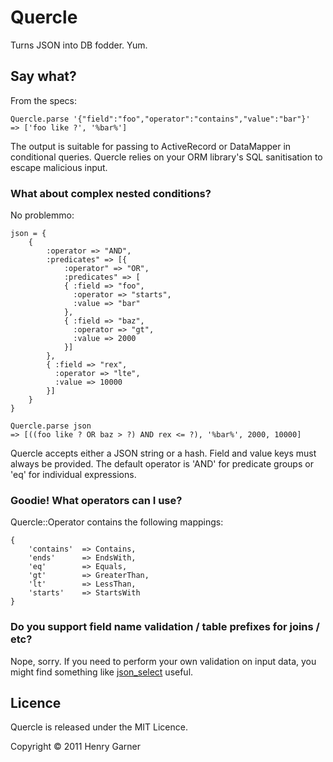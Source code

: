 # Quercle #

Turns JSON into DB fodder. Yum.

## Say what? ##

From the specs:

	Quercle.parse '{"field":"foo","operator":"contains","value":"bar"}'
	=> ['foo like ?', '%bar%']
	
The output is suitable for passing to ActiveRecord or DataMapper in conditional queries. Quercle relies on your ORM library's SQL sanitisation to escape malicious input.

### What about complex nested conditions? ###

No problemmo:

	json = {
		{ 
			:operator => "AND",
			:predicates" => [{
				:operator" => "OR",
				:predicates" => [
				{ :field => "foo",
				  :operator => "starts",
				  :value => "bar"
				},
				{ :field => "baz",
				  :operator => "gt",
				  :value => 2000
				}]
			},
			{ :field => "rex",
			  :operator => "lte",
			  :value => 10000
			}]
		}
	}
	
	Quercle.parse json
	=> [((foo like ? OR baz > ?) AND rex <= ?), '%bar%', 2000, 10000]
	
Quercle accepts either a JSON string or a hash. Field and value keys must always be provided. The default operator is 'AND' for predicate groups or 'eq' for individual expressions.

### Goodie! What operators can I use? ###


Quercle::Operator contains the following mappings:

	{
		'contains' 	=> Contains,
		'ends' 		=> EndsWith,
		'eq' 		=> Equals,
		'gt' 		=> GreaterThan,
		'lt' 		=> LessThan,
		'starts' 	=> StartsWith
	}

### Do you support field name validation / table prefixes for joins / etc? ###

Nope, sorry. If you need to perform your own validation on input data, you might find something like [json_select](https://github.com/fd/json_select) useful.

## Licence ##

Quercle is released under the MIT Licence.

Copyright © 2011 Henry Garner